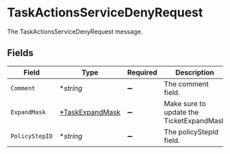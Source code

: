 # TaskActionsServiceDenyRequest

The TaskActionsServiceDenyRequest message.


## Fields

| Field                                                    | Type                                                     | Required                                                 | Description                                              |
| -------------------------------------------------------- | -------------------------------------------------------- | -------------------------------------------------------- | -------------------------------------------------------- |
| `Comment`                                                | **string*                                                | :heavy_minus_sign:                                       | The comment field.                                       |
| `ExpandMask`                                             | [*TaskExpandMask](../../models/shared/taskexpandmask.md) | :heavy_minus_sign:                                       |  Make sure to update the TicketExpandMask<br/>           |
| `PolicyStepID`                                           | **string*                                                | :heavy_minus_sign:                                       | The policyStepId field.                                  |